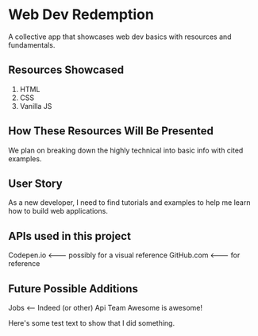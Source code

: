 # Web Dev Redemption

A collective app that showcases web dev basics with resources and fundamentals.

## Resources Showcased

1. HTML
2. CSS
3. Vanilla JS

## How These Resources Will Be Presented

We plan on breaking down the highly technical into basic info with cited examples.

## User Story

As a new developer, I need to find tutorials and examples to help me learn how to build web applications.

## APIs used in this project

Codepen.io <--- possibly for a visual reference
GitHub.com <--- for reference

## Future Possible Additions

Jobs <-- Indeed (or other) Api
Team Awesome is awesome!



Here's some test text to show that I did something.
